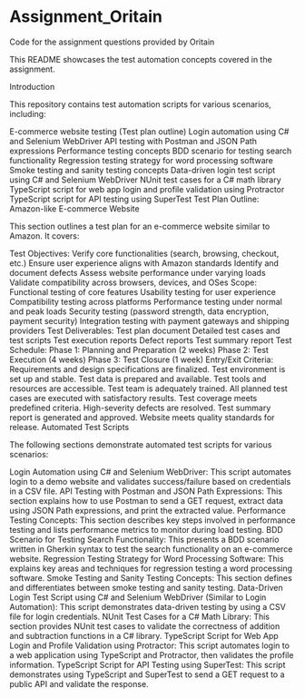 # Assignment_Oritain
Code for the assignment questions provided by Oritain

This README showcases the test automation concepts covered in the assignment.

Introduction

This repository contains test automation scripts for various scenarios, including:

E-commerce website testing (Test plan outline)
Login automation using C# and Selenium WebDriver
API testing with Postman and JSON Path expressions
Performance testing concepts
BDD scenario for testing search functionality
Regression testing strategy for word processing software
Smoke testing and sanity testing concepts
Data-driven login test script using C# and Selenium WebDriver
NUnit test cases for a C# math library
TypeScript script for web app login and profile validation using Protractor
TypeScript script for API testing using SuperTest
Test Plan Outline: Amazon-like E-commerce Website

This section outlines a test plan for an e-commerce website similar to Amazon. It covers:

Test Objectives:
Verify core functionalities (search, browsing, checkout, etc.)
Ensure user experience aligns with Amazon standards
Identify and document defects
Assess website performance under varying loads
Validate compatibility across browsers, devices, and OSes
Scope:
Functional testing of core features
Usability testing for user experience
Compatibility testing across platforms
Performance testing under normal and peak loads
Security testing (password strength, data encryption, payment security)
Integration testing with payment gateways and shipping providers
Test Deliverables:
Test plan document
Detailed test cases and test scripts
Test execution reports
Defect reports
Test summary report
Test Schedule:
Phase 1: Planning and Preparation (2 weeks)
Phase 2: Test Execution (4 weeks)
Phase 3: Test Closure (1 week)
Entry/Exit Criteria:
Requirements and design specifications are finalized.
Test environment is set up and stable.
Test data is prepared and available.
Test tools and resources are accessible.
Test team is adequately trained.
All planned test cases are executed with satisfactory results.
Test coverage meets predefined criteria.
High-severity defects are resolved.
Test summary report is generated and approved.
Website meets quality standards for release.
Automated Test Scripts

The following sections demonstrate automated test scripts for various scenarios:

Login Automation using C# and Selenium WebDriver: This script automates login to a demo website and validates success/failure based on credentials in a CSV file.
API Testing with Postman and JSON Path Expressions: This section explains how to use Postman to send a GET request, extract data using JSON Path expressions, and print the extracted value.
Performance Testing Concepts: This section describes key steps involved in performance testing and lists performance metrics to monitor during load testing.
BDD Scenario for Testing Search Functionality: This presents a BDD scenario written in Gherkin syntax to test the search functionality on an e-commerce website.
Regression Testing Strategy for Word Processing Software: This explains key areas and techniques for regression testing a word processing software.
Smoke Testing and Sanity Testing Concepts: This section defines and differentiates between smoke testing and sanity testing.
Data-Driven Login Test Script using C# and Selenium WebDriver (Similar to Login Automation): This script demonstrates data-driven testing by using a CSV file for login credentials.
NUnit Test Cases for a C# Math Library: This section provides NUnit test cases to validate the correctness of addition and subtraction functions in a C# library.
TypeScript Script for Web App Login and Profile Validation using Protractor: This script automates login to a web application using TypeScript and Protractor, then validates the profile information.
TypeScript Script for API Testing using SuperTest: This script demonstrates using TypeScript and SuperTest to send a GET request to a public API and validate the response.

